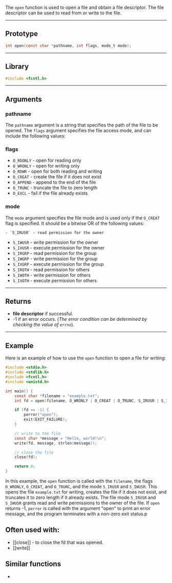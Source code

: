 The `open` function is used to open a file and obtain a file descriptor. The file descriptor can be used to read from or write to the file.

---
## Prototype

```c
int open(const char *pathname, int flags, mode_t mode);
```

---
## Library

```c
#include <fcntl.h>
``` 

---
## Arguments

### pathname

The `pathname` argument is a string that specifies the path of the file to be opened. The `flags` argument specifies the file access mode, and can include the following values:

### flags

- `O_RDONLY` - open for reading only
- `O_WRONLY` - open for writing only
- `O_RDWR` - open for both reading and writing
- `O_CREAT` - create the file if it does not exist
- `O_APPEND` - append to the end of the file
- `O_TRUNC` - truncate the file to zero length
- `O_EXCL` - fail if the file already exists

### mode

The `mode` argument specifies the file mode and is used only if the `O_CREAT` flag is specified. It should be a bitwise OR of the following values:

	- `S_IRUSR` - read permission for the owner
- `S_IWUSR` - write permission for the owner
- `S_IXUSR` - execute permission for the owner
- `S_IRGRP` - read permission for the group
- `S_IWGRP` - write permission for the group
- `S_IXGRP` - execute permission for the group
- `S_IROTH` - read permission for others
- `S_IWOTH` - write permission for others
- `S_IXOTH` - execute permission for others

---
## Returns

- **file descriptor** if successful.
- -1 if an error occurs. (*The error condition can be determined by checking the value of `errno`*).

---
## Example

Here is an example of how to use the `open` function to open a file for writing:

```c
#include <stdio.h>
#include <stdlib.h>
#include <fcntl.h>
#include <unistd.h>

int main() {
    const char *filename = "example.txt";
    int fd = open(filename, O_WRONLY | O_CREAT | O_TRUNC, S_IRUSR | S_IWUSR);

    if (fd == -1) {
        perror("open");
        exit(EXIT_FAILURE);
    }

    // write to the file
    const char *message = "Hello, world!\n";
    write(fd, message, strlen(message));

    // close the file
    close(fd);

    return 0;
}
```

In this example, the `open` function is called with the `filename`, the flags `O_WRONLY`, `O_CREAT`, and `O_TRUNC`, and the mode `S_IRUSR` and `S_IWUSR`. This opens the file `example.txt` for writing, creates the file if it does not exist, and truncates it to zero length if it already exists. The file mode `S_IRUSR` and `S_IWUSR` grants read and write permissions to the owner of the file. If `open` returns -1, `perror` is called with the argument "open" to print an error message, and the program terminates with a non-zero exit status.p

## Often used with:
- [[close]] - to close the fd that was opened.
- [[write]]


## Similar functions
- 